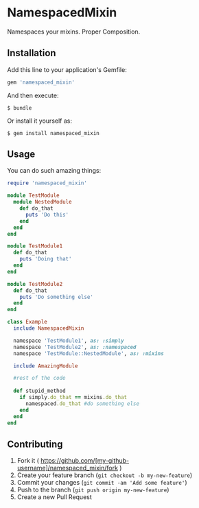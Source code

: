 # NamespacedMixin

Namespaces your mixins. Proper Composition.

## Installation

Add this line to your application's Gemfile:

```ruby
gem 'namespaced_mixin'
```

And then execute:

    $ bundle

Or install it yourself as:

    $ gem install namespaced_mixin

## Usage
You can do such amazing things:

```ruby
require 'namespaced_mixin'

module TestModule
  module NestedModule
    def do_that
      puts 'Do this'
    end
  end
end

module TestModule1
  def do_that
    puts 'Doing that'
  end
end

module TestModule2
  def do_that
    puts 'Do something else'
  end
end

class Example
  include NamespacedMixin

  namespace 'TestModule1', as: :simply
  namespace 'TestModule2', as: :namespaced
  namespace 'TestModule::NestedModule', as: :mixins

  include AmazingModule

  #rest of the code
  
  def stupid_method
    if simply.do_that == mixins.do_that
      namespaced.do_that #do something else
    end
  end
end
```

## Contributing

1. Fork it ( https://github.com/[my-github-username]/namespaced_mixin/fork )
2. Create your feature branch (`git checkout -b my-new-feature`)
3. Commit your changes (`git commit -am 'Add some feature'`)
4. Push to the branch (`git push origin my-new-feature`)
5. Create a new Pull Request

